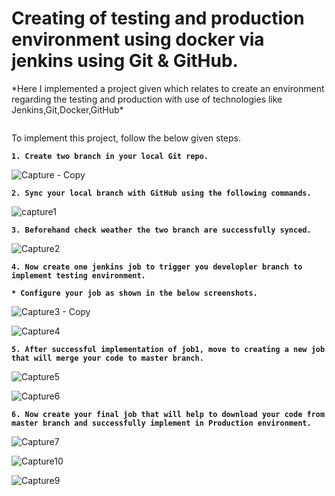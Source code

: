<h1>Creating of testing and production environment using docker via jenkins using Git & GitHub.</h1>
*Here I implemented a project given which relates to create an environment regarding the testing and production with use of technologies like Jenkins,Git,Docker,GitHub*

```UseCase: Whenever a developer  develop’s some  code, before implementing it into production environment it is required to create the same environment to test the code.

```

To implement this project, follow the below given steps.

**`1. Create two branch in your local Git repo.`**

![Capture - Copy](https://user-images.githubusercontent.com/60429108/81188538-0f8d2080-8fd3-11ea-82c5-e93f1d630758.PNG)

**`2. Sync your local branch with GitHub using the following commands.`**

![capture1](https://user-images.githubusercontent.com/60429108/81188714-4ebb7180-8fd3-11ea-9a1b-35a73a23afa9.PNG)

**`3. Beforehand check weather the two branch are successfully synced.`**

![Capture2](https://user-images.githubusercontent.com/60429108/81189793-a1495d80-8fd4-11ea-8a38-0ffb3d8550df.PNG)

**`4. Now create one jenkins job to trigger you developler branch to implement testing environment.`**

  **`* Configure your job as shown in the below screenshots.`**

![Capture3 - Copy](https://user-images.githubusercontent.com/60429108/81190232-2fbddf00-8fd5-11ea-9956-ea97e841af27.PNG)

![Capture4](https://user-images.githubusercontent.com/60429108/81190321-524ff800-8fd5-11ea-912c-ddd8a6351cac.PNG)

**`5. After successful implementation of job1, move to creating a new job that will merge your code to master branch.`**

![Capture5](https://user-images.githubusercontent.com/60429108/81190668-c4c0d800-8fd5-11ea-8b21-1a2aa8d41863.PNG)

![Capture6](https://user-images.githubusercontent.com/60429108/81190803-e7eb8780-8fd5-11ea-9a53-119c590cdca7.PNG)

**`6. Now create your final job that will help to download your code from master branch and successfully implement in Production environment.`**

![Capture7](https://user-images.githubusercontent.com/60429108/81191046-2ed97d00-8fd6-11ea-95fa-f5dc24eeb210.PNG)

![Capture10](https://user-images.githubusercontent.com/60429108/81191088-3d279900-8fd6-11ea-9c55-c9c37dcc3001.PNG)

![Capture9](https://user-images.githubusercontent.com/60429108/81191116-49135b00-8fd6-11ea-8620-5f15cdd56519.PNG)





